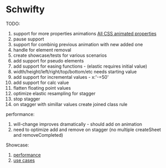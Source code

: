 # Schwifty

  TODO:
  1. support for more properties animations [All CSS animated properties](https://developer.mozilla.org/en-US/docs/Web/CSS/CSS_animated_properties)
  2. pause support
  3. support for combinig previous animation with new added one
  4. handle for element removal
  5. create showcase/tests for various scenarios
  6. add support for pseudo elements
  7. add support for easing functions - (elastic requires initial value)
  8. width/height/left/right/top/bottom/etc needs starting value
  9. add support for incremental values - x:'-=50'
  10. add support for calc value
  11. flatten floating point values
  12. optimize elastic resampling for stagger
  13. stop stagger
  14. on stagger with simillar values create joined class rule 
  
  performance:
  
  1. will-change improves dramatically - should add on animation
  2. need to optimize add and remove on stagger (no multiple createSheet and removeCompleted)
  
  Showcase:
  
  1. [performance](https://jsfiddle.net/mityok/n2yf5ghd/)
  2. [use cases](https://jsfiddle.net/mityok/8fz4qh0z/1/)
 
